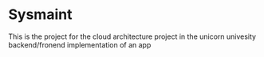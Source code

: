 # Sysmaint
This is the project for the cloud architecture project 
in the unicorn univesity 
backend/fronend implementation of an app

